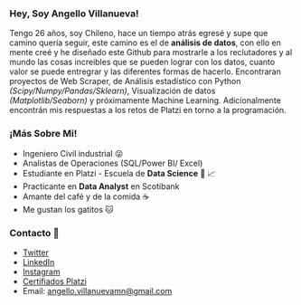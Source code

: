 ### Hey, Soy Angello Villanueva!

Tengo 26 años, soy Chileno, hace un tiempo atrás egresé y supe que camino quería seguir, este camino es el de **análisis de datos**, con ello en mente creé y he diseñado este Github para mostrarle a los reclutadores y al mundo las cosas increibles que se pueden lograr con los datos, cuanto valor se puede entregrar y las diferentes formas de hacerlo. Encontraran proyectos de Web Scraper, de Análisis estadístico con Python *(Scipy/Numpy/Pandas/Sklearn)*, Visualización de datos *(Matplotlib/Seaborn)* y próximamente Machine Learning. Adicionalmente encontrán mis respuestas a los retos de Platzi en torno a la programación.

### ¡Más Sobre Mi!
- Ingeniero Civil industrial :stuck_out_tongue_winking_eye:
- Analistas de Operaciones (SQL/Power BI/ Excel)
- Estudiante en Platzi -  Escuela de **Data Science** :green_heart: :chart_with_upwards_trend:
- Practicante en **Data Analyst** en Scotibank
- Amante del café y de la comida :coffee:
- Me gustan los gatitos :cat:

### Contacto :iphone:	

- [Twitter](https://twitter.com/AngelloVMN)
- [LinkedIn](https://www.linkedin.com/in/angello-villanueva-menichetti-5a311816a/)
- [Instagram](https://www.instagram.com/x_disheartenment/)
- [Certifiados Platzi](https://platzi.com/@AngelloVillanuevaM/)
- Email: angello.villanuevamn@gmail.com

